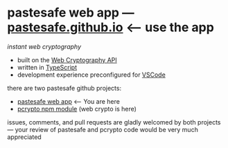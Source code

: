
pastesafe web app — [pastesafe.github.io](https://pastesafe.github.io/) <-- use the app
=======================================================================================

*instant web cryptography*

- built on the [Web Cryptography API](https://www.w3.org/TR/WebCryptoAPI/)
- written in [TypeScript](https://www.typescriptlang.org/)
- development experience preconfigured for [VSCode](https://code.visualstudio.com/)

there are two pastesafe github projects:
- [pastesafe web app](https://github.com/pastesafe/pastesafe.github.io) <-- You are here
- [pcrypto npm module](https://github.com/pastesafe/pcrypto) (web crypto is here)

issues, comments, and pull requests are gladly welcomed by both projects — your review of pastesafe and pcrypto code would be very much appreciated
